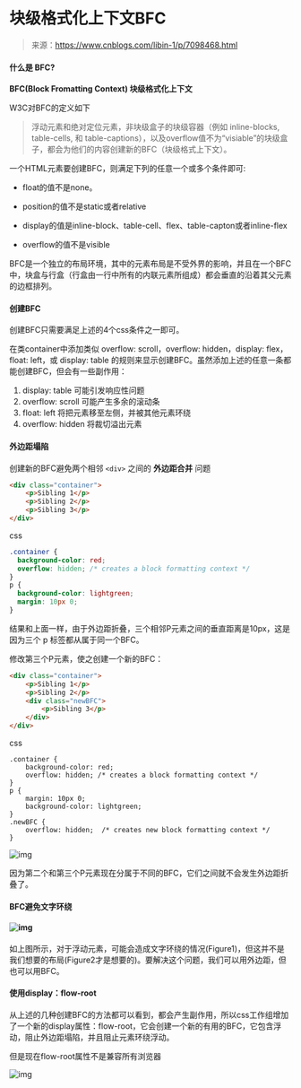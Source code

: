 # 块级格式化上下文BFC

> 来源：https://www.cnblogs.com/libin-1/p/7098468.html

#### 什么是 BFC?

**BFC(Block Fromatting Context) 块级格式化上下文**

W3C对BFC的定义如下

> 浮动元素和绝对定位元素，非块级盒子的块级容器（例如 inline-blocks, table-cells, 和 table-captions），以及overflow值不为“visiable”的块级盒子，都会为他们的内容创建新的BFC（块级格式上下文）。

一个HTML元素要创建BFC，则满足下列的任意一个或多个条件即可:

- float的值不是none。

- position的值不是static或者relative

- display的值是inline-block、table-cell、flex、table-capton或者inline-flex

- overflow的值不是visible

  

BFC是一个独立的布局环境，其中的元素布局是不受外界的影响，并且在一个BFC中，块盒与行盒（行盒由一行中所有的内联元素所组成）都会垂直的沿着其父元素的边框排列。

#### 创建BFC

创建BFC只需要满足上述的4个css条件之一即可。

在类container中添加类似 overflow: scroll，overflow: hidden，display: flex，float: left，或 display: table 的规则来显示创建BFC。虽然添加上述的任意一条都能创建BFC，但会有一些副作用：

1. display: table 可能引发响应性问题
2. overflow: scroll 可能产生多余的滚动条
3. float: left 将把元素移至左侧，并被其他元素环绕
4. overflow: hidden 将裁切溢出元素

#### 外边距塌陷

创建新的BFC避免两个相邻 `<div>` 之间的 **外边距合并** 问题

```html
<div class="container">
    <p>Sibling 1</p>
    <p>Sibling 2</p>
    <p>Sibling 3</p>
</div>
```

css

```css
.container {
  background-color: red;
  overflow: hidden; /* creates a block formatting context */
}
p {
  background-color: lightgreen;
  margin: 10px 0;
}
```

结果和上面一样，由于外边距折叠，三个相邻P元素之间的垂直距离是10px，这是因为三个 p 标签都从属于同一个BFC。

修改第三个P元素，使之创建一个新的BFC：

```html
<div class="container">
    <p>Sibling 1</p>
    <p>Sibling 2</p>
    <div class="newBFC">
        <p>Sibling 3</p>
    </div>
</div>
```

css

```
.container {
    background-color: red;
    overflow: hidden; /* creates a block formatting context */
}
p {
    margin: 10px 0;
    background-color: lightgreen;
}
.newBFC {
    overflow: hidden;  /* creates new block formatting context */
}
```

![img](https://camo.githubusercontent.com/c7c77701b984c7d4f957a7729db2cf534ef92c3d/687474703a2f2f7365676d656e746661756c742e636f6d2f696d672f62566d327153)

因为第二个和第三个P元素现在分属于不同的BFC，它们之间就不会发生外边距折叠了。



#### BFC避免文字环绕

#### ![img](https://camo.githubusercontent.com/f09eac6e73acf8ecfcc329b1bff19c778912219e/687474703a2f2f7365676d656e746661756c742e636f6d2f696d672f62566d327159)

如上图所示，对于浮动元素，可能会造成文字环绕的情况(Figure1)，但这并不是我们想要的布局(Figure2才是想要的)。要解决这个问题，我们可以用外边距，但也可以用BFC。

#### 使用display：flow-root

从上述的几种创建BFC的方法都可以看到，都会产生副作用，所以css工作组增加了一个新的display属性：flow-root，它会创建一个新的有用的BFC，它包含浮动，阻止外边距塌陷，并且阻止元素环绕浮动。

但是现在flow-root属性不是兼容所有浏览器

![img](https://mmbiz.qpic.cn/mmbiz_png/eXCSRjyNYcbdSyR5Gc52ZEb2gm7pdliaa1oSibRlQuiaz3sxY5fXmPxibFvHeFJQjP6LE2qPCCwKHfQvFQPu0HVlCw/640?wx_fmt=png&tp=webp&wxfrom=5&wx_lazy=1&wx_co=1)